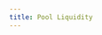 ```yaml
---
title: Pool Liquidity
---
```


<ExternalRedirect href="https://docs.uniswap.org/protocol/V1/guides/pool-liquidity" />
